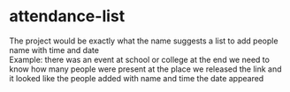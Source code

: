 # attendance-list


The project would be exactly what the name suggests a list to add people name with time and date
<br>
Example: there was an event at school or college at the end we need to know how many people were present at the place
we released the link and it looked like the people added with name and time the date appeared
